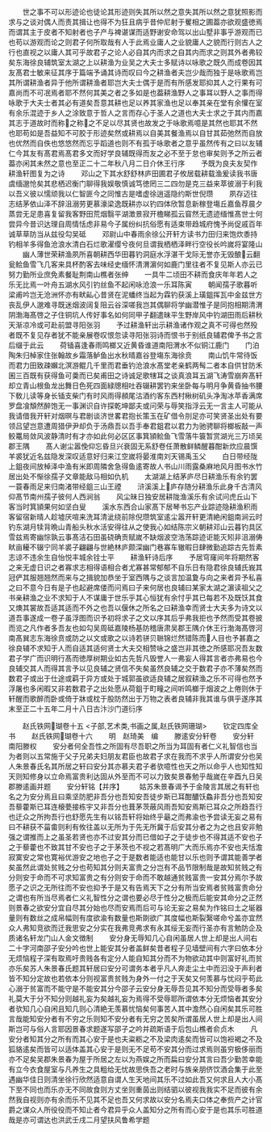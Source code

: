 <!-- { "loadSidebar": true } -->
　　世之事不可以形迹论也徒论其形迹则失其所以然之意失其所以然之意犹照影而求与之谈对偶人而责其揖让也得不为狂且病乎昔仲尼射于矍相之圃葢亦欲观盛徳焉而谓其主于皮者不知射者也子产与裨谌谋而适野谢安命驾以出山墅非事乎游观而已也苟以游观而论之则君子何所取哉有人于此焉业庸人之业貌庸人之貌而行则古人之行也直视之以庸人其可乎故君子之论人必自其内而求之自其内而求之则其外者弗较矣东海徐良辅筑室太湖之上以耕渔为业吴之大夫士多赋诗以咏歌之既久而成卷因其友髙君士敏来征其序于篇端予诵其诗而叹曰今之耕渔者夫岂少哉而独于是咏歌焉岂其所谓耕渔者异于他所谓耕渔者耶岂大夫士偶于是而有所感发耶抑其人之行果有可嘉尚而不可冺焉者耶不然何其美之者之多如是也葢耕渔野人之事耳以野人之事而得咏歌于大夫士者其必有道矣吾意其耕也足以养其家渔也足以奉其亲在堂有余懽在室有余乐混迹于乡人之涂致意于哲人之言而存心于圣人之道也大夫士求之于其内而嘉其志于道故时而称之称之不足以尽其贤也故发之于咏歌焉噫是其然也耶其不然也耶苟如是吾益知不可胶于形迹矣然或耕焉以自美其餐渔焉以自甘其茹弛然而自放也优然而自佚也悠悠然而忘乎蹈道也则不有孤于咏歌者之意乎虽然传有之曰以友辅仁今其友有髙君焉髙君多文而好学良辅既得而友之必不至于怠也审矣则予之所云者葢亦闲其未然之意也至正二十二年秋八月二日介休王行序
　　予既为良夫友契作耕渔轩图复为之诗
　　邓山之下其水舒舒林庐田圃君子攸居载耕载渔爰读我书唐虞缅邈怆矣其悲栖迟衡门聊得我娱敬慎诚笃徳罔三二四勿是克三益来萃彼溺于利我以吾义彼以懦顽我以仁智匪今之同惟古是嗜虚徐逍遥隐约斯世倪瓒
　　夙存迈往志结茅依山泽不辞沮溺劳更慕濠梁逸既耕亦以钓四体欣暂息新稼登塲丘嘉鱼荐晨夕蒸尝无足患喜复留我客野田荒烟翳平湖澂景寂开檐睇孤云窅然无遗迹缅惟髙世士何尝异今昔识达理自周情恬虑非易今子属纷纠抗俗愿有适束带趋城府愧予尚促戚百年诚草草防当从兹役勾吴砥
　　邓尉山中春雨余徐公开轩方读书力田归来饱炊黍持钓相羊多得鱼沧浪水清白石烂歌濯缨兮夜何旦谓我栖栖泽畔行空役长吟嵗将宴隆山
　　幽人薄世荣耕渔夙所喜朝耕西华田暮钓洞庭水浮湛干戈际无誉亦无毁酿云翻瓮鲙鱼雪飞几客来具杯酌客去味经史缅怀清渭濵何如鹿门里往者不复见斯人亦云已努力勤所业庶免素餐耻荆南山樵者张绅
　　一具牛二顷田不耕而食庆年年若人之乐无比焉一叶舟五湖水风引钓丝鱼不起闲咏沧浪一乐耳陈寅
　　朝闻孺子歌暮听梁甫吟岂无沧洲怀亦有畎畆心昔贤在泥蟠终当起为霖钓获溪上璜鉏挥瓦中金兹世方丧乱伊人邈难寻既迷烟波阔复阻云谷深嗟我岂其偶聊将学幽潜惟子是同抱相期清渭阴渤海髙啓之子住铜坑人传好事名如何同甲子翻遣昧平生野岸风中钓湖田雨后耕秋天渐凉冷或可赴前盟寻阳张羽
　　予过耕渔轩出示耕渔诸作观之真不可得也然殁者既不复见存者犹不能亲展卷叹恨忽读寻阳张羽诗而恨书于别纸良辅君俾予书之言后缀于此云
　　荷锸喜逢春雨鸣榔又近黄昏谁道南阳渭水不似铜江鹿门
　　门泊陶朱归棹家住张翰故乡霜落鲈鱼出水秋晴嘉谷登塲东海徐贲
　　南山饥牛常待饭而君力田致疎嬾北溟游鲲几千里而君垂钓沧浪水髙堂老亲鹤两髩二者本自供甘防禾囷三百既有获得鱼可羮而已矣甫田之诗诚足歌犗耳之谈真浪耳五湖飞涛雪崩奔髙轩却立青山根鱼龙出舞日色死四面緑牕相吐吞辍耕罢钓来坐卧每与明月争黄昏抽书腰下敎儿读等身长锸支柴门有时风雨得頳尾沽酒约客东西村楸树矶头净淘冰苹香满席罗盘飡頽然醉饱无一事渊识自许探乾坤鄙夫或问荣与辱笑指浮云无一言主人可能从我请借我开轩对烟暝与君剧谈济世畧君抱长策玉在矿借令刖足亦可笑贤圣出处有要领吕望岂意遭周猎伊尹却负于汤鼎吾以吾手奉君鉏君以君力为驰骋聊将榔板敲一声鲛鼍局敛风波静清时有才亦如此何必区区事箕頴鲙鱼飞雪落牛簑暂赏湖光三万顷吴郡王隅
　　髙人谢尘嚣俛仰忘昏旦兴衰固无系舒卷任萧散鲜鳞醒暮酣新炊应晨馔羊裘犹近名兹隐发深叹适意好归来江空嵗将晏淮南刘天锡禹玉父
　　白日带经陇上鉏夜间放棹泽中渔有米即周隣舍急得鱼逺寄故人书山川雨露桑麻地风月图书水竹居出处不惭徐孺子文章能敌马相如仇机
　　太湖湖上结茅庐尽日耕渔乐有余钓罢一蓑春雨足来归南渚带经鉏三山王禋
　　浒溪溪上庐存随分耕渔乐此身千古清风仰髙节南州孺子彼何人西涧翁
　　风尘昧日独安居耕陇渔溪乐有余试问虎丘山下客当时箕頴果何如坚白叟
　　溪水东西合山家髙下居琴书忘产业踪迹隐耕渔积雨客留宿新晴人趁墟厌喧来洗耳清泚绕前除倪瓒筑室逺尘嚣开轩更清絶闲鉏南涧云时钓东湖月犊背晩山青船头秋水活安得往从之使我心如结陈宗义朝耕邓山云暮钓具区雪兹焉寄幽悰孰云事髙洁石田虽硗确贡赋嵗不缺烟波空浩荡踪迹讵能灭矧非沮溺俦畎亩耰不辍宁同羊裘子翩翩与世絶林庐颇深幽门巷寡车辙暇日肆微勤追踪古先哲素志谅不违余生自怡悦丰城余铨士平
　　耕渔轩诗后序
　　予居穹窿间年将期然客之来无虚日识之者寡求志相得语相合者尤寡甚常郁郁不自乐日有隐君徐良辅氏峩其冠俨其服翘翘然而来与之揖貌加恭坐于室西隅与之谈言加温夐与向之来者异予私喜之曰不意今日有是子也起避席偻而问焉曰子来何居也良辅曰某家太湖之濵读祖父之书亲耕渔之业不求知于人不谋庸于世乐乎其心恒犹有余忖乎其已每若不及既饫其食又燠其裳故吾适其适而不外之也吾以偃休之所名之曰耕渔幸而贤士大夫多为诗文以道吾事遂成一卷子虽浮图而识予初将求子之文以序其后乎弗我拒也予然而受其卷披而览之凡作者多吾友也如勾吴周砥嘉陵杨基防稽唐肃吴郡王隅介休王行渤海髙啓河南髙巽志东海徐贲或防之以文或歌之以诗若骈贝聮锦烂然错陈而人目也予甚嘉之徐良辅不求知于人而自适其适何贤士大夫交相赞咏之盛岂非其徳之所感耶况吾友数君子学广而识明行髙而徳厚树期业如古先哲凡毁誉人一弗妄人得其言者亦弗易也今良辅交其人而得其言予以见良辅之贤信不失矣虽然良辅之交于数君子亦不薄矣然而数君子或出于仕途或羁于异方或处于城郭虽欲适良辅之居叙耕渔之乐不可得也然予浮屠也多闲暇又非若数君子之出处愿从荷鉏于町疃之间听鸣榔于烟波之上倦则休于轩醒而歌醉而卧或倚于牀或枕于股防然出于万物之表者良辅非我其谁与俱乎遂序其末至正二十五年二月十八日古汴沙门道衍序












　　赵氏铁网瑚卷十五
<子部,艺术类,书画之属,赵氏铁网珊瑚>
　　钦定四库全书
　　赵氏铁网瑚卷十六
　　明　赵琦美　编
　　滕逺安分轩卷
　　安分轩　南阳滕权
　　安分者何全吾性之所固有尽吾职之所当为耳固有者仁义礼智信也当为者则以五常施于父子兄弟夫妇朋友君臣也故君子求在我而不求乎人所谓安分也吴人朱景春氏名其所居之轩曰安分其亦慕夫君子者欤噫性也天之所以命乎人也知性知天则知修身以立命焉富贵利达固从外至而不可以力致矣景春勉乎哉嵗在辛酉九日吴郡滕逺画并题
　　安分轩铭【并序】
　　姑苏朱景春谒予于金陵言其居之有轩也名之为安分焉且曰乘坚防肥非吾分也吾知安吾徒步斯已耳酣醲饫鱻非吾分也吾知安吾藜藿斯已耳连榱甍接栋宇又非吾分也葺茅茨蔽风雨吾知安焉斯已耳众之所趋吾行也迂众之所拘吾行也舒愿先生有以铭吾轩将始终乎朂之而弗渝也予尝读无妄之易有曰不耕获不菑畬则利有攸往盖以无所为于先无所冀于后安其分者之为之也且安非勉强之谓推而上之虽圣若贤也亦不过安其分而已借如子之于徒步也不得其适不安也子之于藜藿也不致其甘不安也子之于茅茨也不视之若髙明广大而乐焉亦不安也夫恬澹寂寞安之常也寛裕优游安之地也子之于是数者能适也能甘以乐也则予谓其能善学者矣虽然此谓处贫贱之分也苟知其分则夫富贵之分岂有不品节限制哉是故知贫贱之有分则安于命而不可求知富贵之有分则安于命而不敢越通贫贱富贵一安其分焉尔予故愿子之识之无所往而不安也抑予于是又有告焉天下之分有所当安焉者贫贱富贵命分之谓也有所当尽焉者仁义礼智性分之谓也要必尽于性分之极而后能安其命分之正然则景春之欲安分宜自尽其分始也尽而安焉而后可与论无妄之易矣为作铭曰土之埏器量则有数丝之成帛幅则有度欲渝有数量也斯剟欲广其度幅也斯裂繄嗟命兮盖亦宜然众人弗知竞欲而迁我思安之分实在我弗竞弗求有永其绥无妄而行圣亦有言勉防企及质诸名轩龙门山人金文徴制
　　安分身无辱知几心自闲虽居人世上却是出人间右二十字河南邵子安分吟也世上能安其分者盖鲜矣昔者程子见墙壁间有六字曰依本分无烦恼程子深有取焉吁贵贱各有定分人能自知其分而不为物欲动其中则富好礼而贫亦乐矣苏人朱景春氏题其轩居曰安分可谓务本者乎凡人奔走尘土中而汩没于声利者皆不知分定故也若依本分则视富贵贫贱为身外一付之于天矣又何羡慕与忧闷乎苟此心溺于贫富而不能守是不能安其分今邵子云安分身无辱吾见其不知分而受辱者多矣礼莫大于分不知分则越礼妄为矣越礼妄为焉得不受辱耶所谓依本分无烦恼者其安分者欤知几心自闲且知几则心清絶无羡慕忧恼矣何事苦人其中澹然心自闲矣其乐可胜言哉能知安分者有不穷之乐则知不安分者有无穷之苦矣所谓虽居人世上却是出人间斯岂可与俗人言耶因景春求题遂写邵子之吟并疏斯语于后包山樵者俞贞木
　　凡安分者知其分之所有而其心安于是也夫粢粝之不及梁肉逺矣而皆可以饱裋褐之不及狐貉逺矣而皆可以适体盖其心安于是则无不足苟不安其分而过求焉则虽穷极侈丽而亦不足矣吴郡朱景春为屋于所居之左以为燕娱之所而扁曰安分其言曰吾少勤苦幸能有立今衣食屋室与凡养生之具粗给无忧故思佚吾之老时与族亲朋侪饮酒会集于此至遇幽华佳日则清坐徐行欣然适意自谓人生天地间其乐不过如此吾又何求且人大小髙下至不同也而乐亦无不同故食则方丈坐则重茵出则结驷以彼视我我实不足而彼有余然我自视则亦有余而乐不见其不足也吾又何求故以安分名焉夫口体之奉赀产之计官爵之谋众人所役役而不知止者今君异乎众人盖知分之所有而心安于是也其乐可胜道哉是亦可谓达也洪武壬戌二月望扶风鲁希学题
